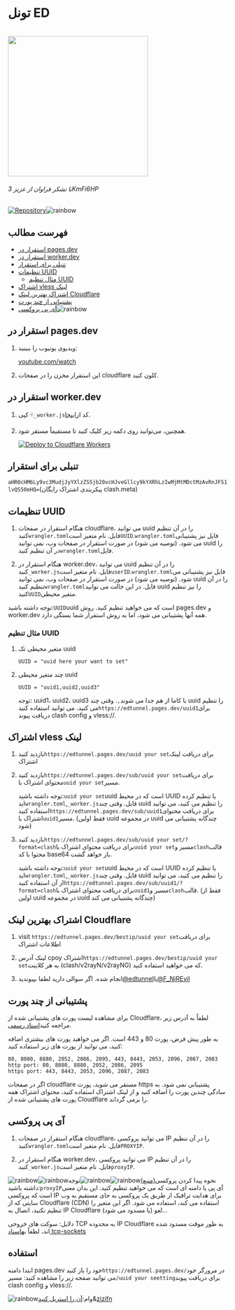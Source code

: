 # تونل ED

<p align="left">
  <br><img src="https://github.com/NiREvil/Emotional-Damage/assets/126243832/66c9bdfb-9e74-4a91-a7d3-9a180450c690" width="320px">
</p>

###### با تشکر فراوان از عزیز 3KmFi6HP

[![Repository](https://img.shields.io/badge/View%20on-GitHub-blue.svg)](https://github.com/3Kmfi6HP/EDtunnel)![rainbow](https://github.com/NiREvil/vless/assets/126243832/1aca7f5d-6495-44b7-aced-072bae52f256)

## فهرست مطالب

-   [استقرار در pages.dev](#Deploy-in-pages.dev)
-   [استقرار در worker.dev](#Deploy-in-worker.dev)
-   [تنبلی برای استقرار](#Lazy-to-deploy)
-   [تنظیمات UUID](#UUID-Setting)
    -   [مثال تنظیم UUID](#UUID-Setting-Example)
-   [اشتراک vless لینک](#Subscribe-vless-link)
-   [اشتراک بهترین لینک Cloudflare](#Subscribe-Cloudflare-bestip-link)
-   [پشتیبانی از چند پورت](#Multiple-port-support)
-   [آی پی پروکسی](#ProxyIP)![rainbow](https://github.com/NiREvil/vless/assets/126243832/1aca7f5d-6495-44b7-aced-072bae52f256)

## استقرار در pages.dev

1.  ویدیوی یوتیوب را ببینید:

    [youtube.com/watch](https://www.youtube.com/watch?v=8I-yTNHB0aw)

2.  این استقرار مخزن را در صفحات cloudflare کلون کنید.

## استقرار در worker.dev

1.  کپی 🀄`_worker.js`کد از[اینجا](_worker.js).

2.  همچنین، می‌توانید روی دکمه زیر کلیک کنید تا مستقیماً مستقر شود.

    [![Deploy to Cloudflare Workers](https://deploy.workers.cloudflare.com/button)](https://deploy.workers.cloudflare.com/?url=https://github.com/NiREvil/Emotional-Damage)

## تنبلی برای استقرار

`aHR0cHM6Ly9vc3MudjJyYXlzZS5jb20vcHJveGllcy9kYXRhLzIwMjMtMDctMzAvRnJFS1lvQS50eHQ=`(پیکربندی اشتراک رایگان clash.meta)

## تنظیمات UUID

1.  هنگام استقرار در صفحات cloudflare، می توانید uuid را در آن تنظیم کنید`wrangler.toml`فایل. نام متغیر است`UUID`.`wrangler.toml`فایل نیز پشتیبانی می شود. (توصیه می شود) در صورت استقرار در صفحات وب، نمی توانید uuid را در آن تنظیم کنید`wrangler.toml`فایل.

2.  هنگام استقرار در worker.dev، می توانید uuid را در آن تنظیم کنید`_worker.js`فایل. نام متغیر است`userID`.`wrangler.toml`فایل نیز پشتیبانی می شود. (توصیه می شود) در صورت استقرار در صفحات وب، نمی توانید uuid را در آن تنظیم کنید`wrangler.toml`فایل. در این حالت می توانید uuid را نیز تنظیم کنید`UUID`متغیر محیطی.

توجه داشته باشید:`UUID`uuid است که می خواهید تنظیم کنید. روش pages.dev و worker.dev همه آنها پشتیبانی می شود، اما به روش استقرار شما بستگی دارد.

### مثال تنظیم UUID

1.  متغیر محیطی تک uuid

    ```.environment
    UUID = "uuid here your want to set"
    ```

2.  چند متغیر محیطی uuid

    ```.environment
    UUID = "uuid1,uuid2,uuid3"
    ```

    توجه: uuid1، uuid2، uuid3 با کاما از هم جدا می شوند`,`.
    وقتی چند uuid را تنظیم می کنید، می توانید استفاده کنید`https://edtunnel.pages.dev/uuid1`برای دریافت پیوند clash config و vless://.

## اشتراک vless لینک

1.  بازدید کنید`https://edtunnel.pages.dev/uuid your set`برای دریافت لینک اشتراک

2.  بازدید کنید`https://edtunnel.pages.dev/sub/uuid your set`برای دریافت محتوای اشتراک با`uuid your set`مسیر.

    توجه داشته باشید:`uuid your set`uuid است که در محیط UUID یا تنظیم کرده اید`wrangler.toml`,`_worker.js`فایل.
    وقتی چند uuid را تنظیم می کنید، می توانید استفاده کنید`https://edtunnel.pages.dev/sub/uuid1`برای دریافت محتوای اشتراک با`uuid1`مسیر. (فقط اولین uuid در مجموعه uuid چندگانه پشتیبانی می شود)

3.  بازدید کنید`https://edtunnel.pages.dev/sub/uuid your set/?format=clash`برای دریافت محتوای اشتراک با`uuid your set`مسیر و`clash`قالب محتوا با کد base64 باز خواهد گشت.

    توجه داشته باشید:`uuid your set`uuid است که در محیط UUID یا تنظیم کرده اید`wrangler.toml`,`_worker.js`فایل.
    وقتی چند uuid را تنظیم می کنید، می توانید از آن استفاده کنید`https://edtunnel.pages.dev/sub/uuid1/?format=clash`برای دریافت محتوای اشتراک با`uuid1`مسیر و`clash`قالب. (فقط از اولین uuid در مجموعه uuid چندگانه پشتیبانی می کند)

## اشتراک بهترین لینک Cloudflare

1.  visit `https://edtunnel.pages.dev/bestip/uuid your set`برای دریافت اطلاعات اشتراک

2.  لینک آدرس cpoy اشتراک`https://edtunnel.pages.dev/bestip/uuid your set`به هر کلاینت (clash/v2rayN/v2rayNG) که می خواهید استفاده کنید.

3.  انجام شده. اگر سوالی دارید لطفا بپیوندید[@edtunnel](https://t.me/edtunnel)یا[@F_NiREvil](https://t.me/F_NiREvil)

## پشتیبانی از چند پورت

   <!-- let portArray_http = [80, 8080, 8880, 2052, 2086, 2095];
	let portArray_https = [443, 8443, 2053, 2096, 2087, 2083]; -->

برای مشاهده لیست پورت های پشتیبانی شده از Cloudflare، لطفاً به آدرس زیر مراجعه کنید[اسناد رسمی](https://developers.cloudflare.com/cloudflare-one/connections/connect-apps/ports).

به طور پیش فرض، پورت 80 و 443 است. اگر می خواهید پورت های بیشتری اضافه کنید، می توانید از پورت های زیر استفاده کنید:

```text
80, 8080, 8880, 2052, 2086, 2095, 443, 8443, 2053, 2096, 2087, 2083
http port: 80, 8080, 8880, 2052, 2086, 2095
https port: 443, 8443, 2053, 2096, 2087, 2083
```

اگر در صفحات cloudflare مستقر می شوید، پورت https پشتیبانی نمی شود. به سادگی چندین پورت را اضافه کنید و از لینک اشتراک استفاده کنید، محتوای اشتراک همه پورت های پشتیبانی شده از Cloudflare را برمی گرداند.

## آی پی پروکسی

1.  هنگام استقرار در صفحات cloudflare، می توانید پروکسی IP را در آن تنظیم کنید`wrangler.toml`فایل. نام متغیر است`PROXYIP`.

2.  هنگام استقرار در worker.dev، می توانید پروکسی IP را در آن تنظیم کنید`_worker.js`فایل. نام متغیر است`proxyIP`.

![rainbow](https://github.com/NiREvil/vless/assets/126243832/1aca7f5d-6495-44b7-aced-072bae52f256)![rainbow](https://github.com/NiREvil/vless/assets/126243832/1aca7f5d-6495-44b7-aced-072bae52f256)نحوه پیدا کردن پروکسی[(منبع)](https://github.com/NiREvil/vless/edit/main/sub/ProxyIP.md)![rainbow](https://github.com/NiREvil/vless/assets/126243832/1aca7f5d-6495-44b7-aced-072bae52f256)![rainbow](https://github.com/NiREvil/vless/assets/126243832/1aca7f5d-6495-44b7-aced-072bae52f256)توجه داشته باشید:`proxyIP`آی پی یا دامنه ای است که می خواهید تنظیم کنید. این بدان معنی است که پروکسی IP برای هدایت ترافیک از طریق یک پروکسی به جای مستقیم به وب سایتی که از Cloudflare (CDN) استفاده می کند، استفاده می شود. اگر این متغیر را تنظیم نکنید، اتصال به IP Cloudflare لغو (یا مسدود می شود)...

دلایل: سوکت های خروجی TCP به محدوده IP Cloudflare به طور موقت مسدود شده اند، لطفاً به[اسناد tcp-sockets](https://developers.cloudflare.com/workers/runtime-apis/tcp-sockets/#considerations)

## استفاده

ابتدا دامنه pages.dev خود را باز کنید`https://edtunnel.pages.dev/`در مرورگر خود می توانید صفحه زیر را مشاهده کنید:
مسیر`/uuid your seetting`برای دریافت پیوند clash config و vless://.

![rainbow](https://github.com/NiREvil/vless/assets/126243832/1aca7f5d-6495-44b7-aced-072bae52f256)وام:[آن را استریل کنید](https://github.com/3Kmfi6HP/EDtunnel)&[zizifn](https://github.com/zizifn/edgetunnel)
